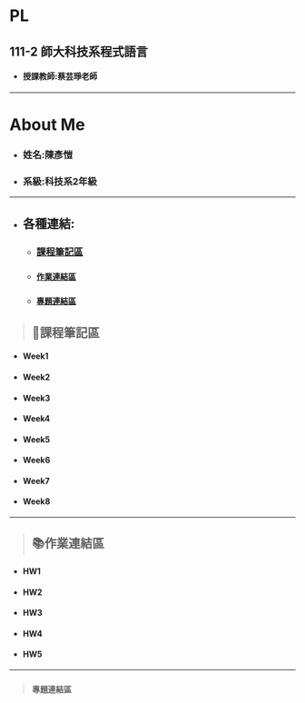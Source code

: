 # PL
## 111-2 師大科技系程式語言

+ #### 授課教師:蔡芸琤老師

*****
# About Me

+ ### 姓名:陳彥愷

+ ### 系級:科技系2年級
*****
+ ## 各種連結:
  + ### [課程筆記區](#A)
  + ### [`作業連結區`](https://github.com/ka911031/PL/edit/main/README.md#%E4%BD%9C%E6%A5%AD%E9%80%A3%E7%B5%90%E5%8D%80-1)
  + ### [`專題連結區`](https://github.com/ka911031/PL)
> ## <h2 id="A">📝課程筆記區</h2>
+ #### Week1

+ #### Week2

+ #### Week3

+ #### Week4

+ #### Week5

+ #### Week6

+ #### Week7
 
+ #### Week8

*****
> ## 📚作業連結區
+ #### HW1
+ #### HW2
+ #### HW3
+ #### HW4
+ #### HW5
*****
> ### `專題連結區`
